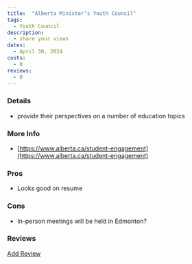 ```yaml
---
title:  "Alberta Minister’s Youth Council"
tags: 
  - Youth Council
description:
  - share your views
dates:
  - April 30, 2024
costs:
  - 0
reviews:
  - 0
---
```


### Details
-   provide their perspectives on a number of education topics

### More Info
- [https://www.alberta.ca/student-engagement](https://www.alberta.ca/student-engagement)

### Pros
- Looks good on resume

### Cons
- In-person meetings will be held in Edmonton?

### Reviews
<div markdown="0"><a href="{{site.baseurl}}/contact" class="btn">Add Review</a></div>